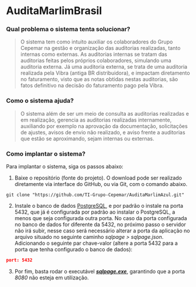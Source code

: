 # AuditaMarlimBrasil

### Qual problema o sistema tenta solucionar?
> O sistema tem como intuito auxiliar os colaboradores do Grupo Cepemar na gestão e organização das auditorias realizadas, tanto internas como externas. As auditorias internas se tratam das auditorias feitas pelos próprios colaboradores, simulando uma auditoria externa. Já uma auditoria externa, se trata de uma auditoria realizada pela Vibra (antiga BR distribuidora), e impactam diretamento no faturamento, visto que as notas obtidas nestas auditorias, são fatos definitivo na decisão do faturamento pago pela Vibra.

### Como o sistema ajuda?
> O sistema além de ser um meio de consulta as auditorias realizadas e em realização, gerencia as auditorias realizadas internamente, auxiliando por exemplo na aprovação da documentação, solicitações de ajustes, avisos de envio não realizado, e aviso frente a auditorias que estão se aproximando, sejam internas ou externas.

### Como implantar o sistema?
Para implantar o sistema, siga os passos abaixo:
1. Baixe o repositório (fonte do projeto). O download pode ser realizado diretamente via interface do GitHub, ou via Git, com o comando abaixo.
```
git clone "https://github.com/TI-Grupo-Cepemar/AuditaMarlimAzul.git"
```

2. Instale o banco de dados [PostgreSQL](https://www.postgresql.org/), e por padrão o instale na porta 5432, que já é configurada por padrão ao instalar o PostgreSQL, a menos que seja configurada outra porta. No caso da porta configurada no banco de dados for diferente da 5432, no próximo passo o servidor não irá subir, nesse caso será necessário alterar a porta da aplicação no arquivo situado no seguinte caminho _sqlpage > sqlpage.json_. Adicionando o seguinte par chave-valor (altere a porta 5432 para a porta que tenha configurado o banco de dados):
```json
port: 5432
```

3. Por fim, basta rodar o executável [_**sqlpage.exe**_](https://sql-page.com/), garantindo que a porta _8080_ não esteja em utilização.